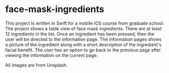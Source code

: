 # face-mask-ingredients

This project is written in Swift for a mobile IOS course from graduate school. The project shows a table view of face mask ingredients. There are at least 12 ingredients in the list. Once an ingredient has been pressed, then the user will be directed to the information page. The information pages shows a picture of the ingredient along with a short description of the ingredient's facial benefit. The user has an option to go back to the previous page after viewing the information on the current page. 

All images are from Unsplash.
